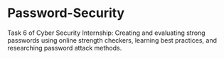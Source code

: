 # Password-Security
Task 6 of Cyber Security Internship: Creating and evaluating strong passwords using online strength checkers, learning best practices, and researching password attack methods.
